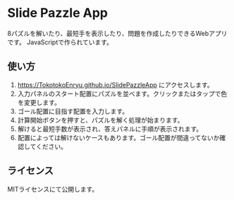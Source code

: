# Slide Pazzle App

8パズルを解いたり、最短手を表示したり、問題を作成したりできるWebアプリです。
JavaScriptで作られています。

## 使い方

1. https://TokotokoEnryu.github.io/SlidePazzleApp にアクセスします。
2. 入力パネルのスタート配置にパズルを並べます。クリックまたはタップで色を変更します。
3. ゴール配置に目指す配置を入力します。
4. 計算開始ボタンを押すと、パズルを解く処理が始まります。
5. 解けると最短手数が表示され、答えパネルに手順が表示されます。
6. 配置によっては解けないケースもあります。ゴール配置が間違ってないか確認してください。


## ライセンス

MITライセンスにて公開します。
